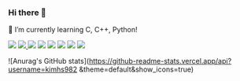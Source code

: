 ### Hi there 👋

🌱 I’m currently learning C, C++, Python!

<a href="" target="_blank"><img src="https://img.shields.io/badge/Visual Studio-5C2D91?style=flat-square&logo=Visual Studio&logoColor=white"/></a> <a href="" target="_blank"><img src="https://img.shields.io/badge/C-A8B9CC?style=flat-square&logo=C&logoColor=white"/>  </a><a href="" target="_blank"><img src="https://img.shields.io/badge/C++-00599C?style=flat-square&logo=c%2B%2B&logoColor=white"/></a>  <a href="" target="_blank"><img src="https://img.shields.io/badge/Visual Studio Code-007ACC?style=flat-square&logo=Visual Studio Code&logoColor=white"/></a>  <a href="" target="_blank"><img src="https://img.shields.io/badge/Google Colab-F9AB00?style=flat-square&logo=Google Colab&logoColor=white"/></a>  <a href="" target="_blank"><img src="https://img.shields.io/badge/Python-3776AB?style=flat-square&logo=Python&logoColor=white"/></a> <a href="" target="_blank"><img src="https://img.shields.io/badge/TensorFlow-FF6F00?style=flat-square&logo=TensorFlow&logoColor=white"/></a>  <a href="" target="_blank"><img src="https://img.shields.io/badge/Linux-FCC624?style=flat-square&logo=Linux&logoColor=white"/></a>

![Anurag's GitHub stats](https://github-readme-stats.vercel.app/api?username=kimhs982 &theme=default&show_icons=true)

<!--
**kimhs982/kimhs982** is a ✨ _special_ ✨ repository because its `README.md` (this file) appears on your GitHub profile.

Here are some ideas to get you started:

- 🔭 I’m currently working on ...
- 🌱 I’m currently learning ...
- 👯 I’m looking to collaborate on ...
- 🤔 I’m looking for help with ...
- 💬 Ask me about ...
- 📫 How to reach me: ...
- 😄 Pronouns: ...
- ⚡ Fun fact: ...
-->
